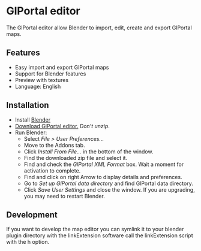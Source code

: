 # GlPortal editor
The GlPortal editor allow Blender to import, edit, create and export GlPortal maps.

## Features
- Easy import and export GlPortal maps
- Support for Blender features
- Preview with textures
- Language: English

## Installation
- Install [Blender](http://www.blender.org/download/)
- [Download GlPortal editor.](https://bintray.com/artifact/download/glportal/generic/1.0.0/glportal-editor.zip) *Don’t unzip*.
- Run Blender:
  - Select _File > User Preferences..._
  - Move to the Addons tab.
  - Click _Install From File..._ in the bottom of the window.
  - Find the downloaded zip file and select it.
  - Find and check the _GlPortal XML Format_ box. Wait a moment for activation to complete.
  - Find and click on right Arrow to display details and preferences.
  - Go to _Set up GlPortal data directory_ and find GlPortal data directory.
  - Click _Save User Settings_ and close the window.
If you are upgrading, you may need to restart Blender.

## Development
If you want to develop the map editor you can symlink it to your blender plugin directory with the linkExtension software call the linkExtension script with the h option.
